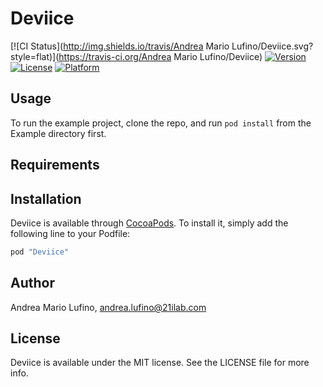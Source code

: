 # Deviice

[![CI Status](http://img.shields.io/travis/Andrea Mario Lufino/Deviice.svg?style=flat)](https://travis-ci.org/Andrea Mario Lufino/Deviice)
[![Version](https://img.shields.io/cocoapods/v/Deviice.svg?style=flat)](http://cocoapods.org/pods/Deviice)
[![License](https://img.shields.io/cocoapods/l/Deviice.svg?style=flat)](http://cocoapods.org/pods/Deviice)
[![Platform](https://img.shields.io/cocoapods/p/Deviice.svg?style=flat)](http://cocoapods.org/pods/Deviice)

## Usage

To run the example project, clone the repo, and run `pod install` from the Example directory first.

## Requirements

## Installation

Deviice is available through [CocoaPods](http://cocoapods.org). To install
it, simply add the following line to your Podfile:

```ruby
pod "Deviice"
```

## Author

Andrea Mario Lufino, andrea.lufino@21ilab.com

## License

Deviice is available under the MIT license. See the LICENSE file for more info.
